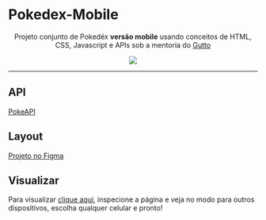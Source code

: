 # Pokedex-Mobile
<div align="center">
  <p>Projeto conjunto de Pokedéx <strong>versão mobile</strong> usando conceitos de HTML, CSS, Javascript e APIs sob a mentoria do <a href="https://github.com/Gutto1">Gutto</a></p>
  <img src="https://assets.pokemon.com/assets/cms2/img/pokedex/full/025.png">
  
  <hr />
  
</div>

## API

<a href="https://pokeapi.co/" target="_blank">PokeAPI</a>

## Layout

<a href="https://www.figma.com/file/VgXEst02TuTguxjMzzsvbX/Pok%C3%A9dex?node-id=0%3A1">Projeto no Figma</a>

## Visualizar

Para visualizar <a href="https://alfasou.github.io/Pokedex-Mobile" target="_blank">clique aqui</a>, inspecione a página e veja no modo para outros dispositivos, escolha qualquer celular e pronto!
